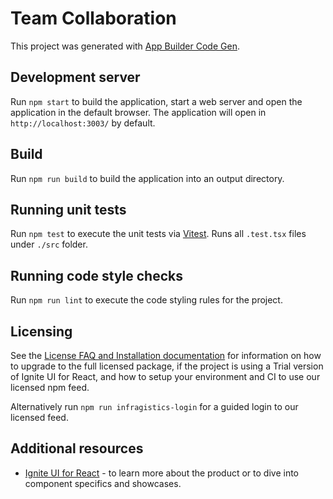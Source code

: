 # Team Collaboration

This project was generated with [App Builder Code Gen](https://www.appbuilder.dev/platform).

## Development server

Run `npm start` to build the application, start a web server and open the application in the default browser. The application will open in `http://localhost:3003/` by default.

## Build

Run `npm run build` to build the application into an output directory.

## Running unit tests

Run `npm test` to execute the unit tests via [Vitest](https://vitest.dev/). Runs all `.test.tsx` files under `./src` folder.

## Running code style checks

Run `npm run lint` to execute the code styling rules for the project.

## Licensing

See the [License FAQ and Installation documentation](https://www.infragistics.com/products/ignite-ui-react/react/components/general-licensing) for information on how to upgrade to the full licensed package, if the project is using a Trial version of Ignite UI for React, and how to setup your environment and CI to use our licensed npm feed.

Alternatively run `npm run infragistics-login` for a guided login to our licensed feed.

## Additional resources

- [Ignite UI for React](https://www.infragistics.com/products/ignite-ui-react) - to learn more about the product or to dive into component specifics and showcases.
